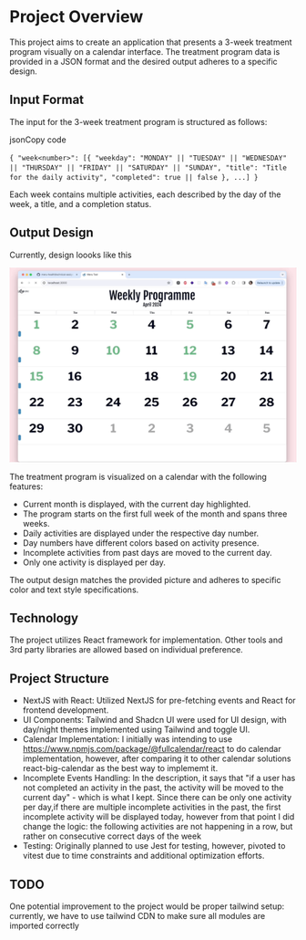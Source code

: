 # Project Overview

This project aims to create an application that presents a 3-week treatment program visually on a calendar interface. The treatment program data is provided in a JSON format and the desired output adheres to a specific design.

## Input Format

The input for the 3-week treatment program is structured as follows:

jsonCopy code

`{
  "week<number>": [{
    "weekday": "MONDAY" || "TUESDAY" || "WEDNESDAY" || "THURSDAY" || "FRIDAY" || "SATURDAY" || "SUNDAY",
    "title": "Title for the daily activity",
    "completed": true || false
  }, ...]
}`

Each week contains multiple activities, each described by the day of the week, a title, and a completion status.

## Output Design

Currently, design loooks like this

![](examples/record.gif)

The treatment program is visualized on a calendar with the following features:

- Current month is displayed, with the current day highlighted.
- The program starts on the first full week of the month and spans three weeks.
- Daily activities are displayed under the respective day number.
- Day numbers have different colors based on activity presence.
- Incomplete activities from past days are moved to the current day.
- Only one activity is displayed per day.

The output design matches the provided picture and adheres to specific color and text style specifications.

## Technology

The project utilizes React framework for implementation. Other tools and 3rd party libraries are allowed based on individual preference.

## Project Structure

- NextJS with React: Utilized NextJS for pre-fetching events and React for frontend development.
- UI Components: Tailwind and Shadcn UI were used for UI design, with day/night themes implemented using Tailwind and toggle UI.
- Calendar Implementation: I initially was intending to use https://www.npmjs.com/package/@fullcalendar/react to do calendar implementation, however, after comparing it to other calendar solutions react-big-calendar as the best way to implememt it.
- Incomplete Events Handling: In the description, it says that "if a user has not completed an activity in the past, the activity will be moved to the current day" - which is what I kept. Since there can be only one activity per day,if there are multiple incomplete activities in the past, the first incomplete activity will be displayed today, however from that point I did change the logic: the following activities are not happening in a row, but rather on consecutive correct days of the week
- Testing: Originally planned to use Jest for testing, however, pivoted to vitest due to time constraints and additional optimization efforts.

## TODO

One potential improvement to the project would be proper tailwind setup: currently, we have to use tailwind CDN to make sure all modules are imported correctly
